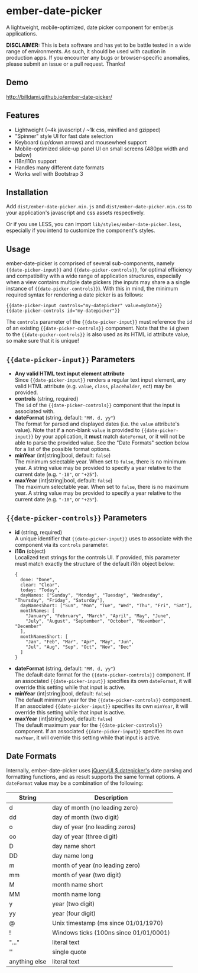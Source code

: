 ember-date-picker
=================

A lightweight, mobile-optimized, date picker component for ember.js applications.

**DISCLAIMER:** This is beta software and has yet to be battle tested in a wide range of environments. As such, it should be used with caution in production apps. If you encounter any bugs or browser-specific anomalies, please submit an issue or a pull request. Thanks!

Demo
----

http://billdami.github.io/ember-date-picker/

Features
--------

* Lightweight (~4k javascript / ~1k css, minified and gzipped)
* "Spinner" style UI for fast date selection
* Keyboard (up/down arrows) and mousewheel support
* Mobile-optimized slide-up panel UI on small screens (480px width and below)
* i18n/l10n support
* Handles many different date formats
* Works well with Bootstrap 3

Installation
------------

Add `dist/ember-date-picker.min.js` and `dist/ember-date-picker.min.css` to your application's javascript and css assets respectively.

Or if you use LESS, you can import `lib/styles/ember-date-picker.less`, especially if you intend to customize the component's styles.

Usage
-----

ember-date-picker is comprised of several sub-components, namely `{{date-picker-input}}` and `{{date-picker-controls}}`, for optimal efficiency and compatibility with a wide range of application structures, especially when a view contains multiple date pickers (the inputs may share a a single instance of `{{date-picker-controls}}`). With this in mind, the minimum required syntax for rendering a date picker is as follows:

```
{{date-picker-input controls="my-datepicker" value=myDate}}
{{date-picker-controls id="my-datepicker"}}
```

The `controls` parameter of the `{{date-picker-input}}` must reference the `id` of an existing `{{date-picker-controls}}` component. Note that the `id` given to the `{{date-picker-controls}}` is also used as its HTML id attribute value, so make sure that it is unique!

`{{date-picker-input}}` Parameters
-------

* **Any valid HTML text input element attribute**  
  Since `{{date-picker-input}}` renders a regular text input element, any valid HTML attribute (e.g. `value`,  `class`, `placeholder`, ect) may be provided.
* **controls** (string, required)  
  The `id` of the `{{date-picker-controls}}` component that the input is associated with.
* **dateFormat** (string, default: `"MM, d, yy"`)  
  The format for parsed and displayed dates (i.e. the `value` attribute's value). Note that if a non-blank `value` is provided to `{{date-picker-input}}` by your application, it **must** match `dateFormat`, or it will not be able to parse the provided value. See the "Date Formats" section below for a list of the possible format options.
* **minYear** (int|string|bool, default: `false`)  
  The minimum selectable year. When set to `false`, there is no minimum year. A string value may be provided to specify a year relative to the current date (e.g. `"-10"`, or `"+25"`).
* **maxYear** (int|string|bool, default: `false`)  
  The maximum selectable year. When set to `false`, there is no maximum year. A string value may be provided to specify a year relative to the current date (e.g. `"-10"`, or `"+25"`).

`{{date-picker-controls}}` Parameters
-------

* **id** (string, required)  
  A unique identifier that `{{date-picker-input}}` uses to associate with the component via its `controls` parameter.
* **i18n** (object)  
  Localized text strings for the controls UI. If provided, this parameter must match exactly the structure of the default i18n object below:  
  ```
  {
    done: "Done",
    clear: "Clear",
    today: "Today",
    dayNames: ["Sunday", "Monday", "Tuesday", "Wednesday", "Thursday", "Friday", "Saturday"],
    dayNamesShort: ["Sun", "Mon", "Tue", "Wed", "Thu", "Fri", "Sat"],
    monthNames: [
      "January", "February", "March", "April", "May", "June",
      "July", "August", "September", "October", "November", "December"
    ],
    monthNamesShort: [
      "Jan", "Feb", "Mar", "Apr", "May", "Jun",
      "Jul", "Aug", "Sep", "Oct", "Nov", "Dec"
    ]
  }
  ```
* **dateFormat** (string, default: `"MM, d, yy"`)  
  The default date format for the `{{date-picker-controls}}` component. If an associated `{{date-picker-input}}` specifies its own `dateFormat`, it will override this setting while that input is active.
* **minYear** (int|string|bool, default: `false`)  
  The default minimum year for the `{{date-picker-controls}}` component. If an associated `{{date-picker-input}}` specifies its own `minYear`, it will override this setting while that input is active.
* **maxYear** (int|string|bool, default: `false`)  
  The default maximum year for the `{{date-picker-controls}}` component. If an associated `{{date-picker-input}}` specifies its own `maxYear`, it will override this setting while that input is active.



Date Formats
-----------
Internally, ember-date-picker uses [jQueryUI $.datepicker's](https://github.com/jquery/jquery-ui) date parsing and formatting functions, and as result supports the same format options. A `dateFormat` value may be a combination of the following:

String        | Description
------------- | -----------
d             | day of month (no leading zero)
dd            | day of month (two digit)
o             | day of year (no leading zeros)
oo            | day of year (three digit)
D             | day name short
DD            | day name long
m             | month of year (no leading zero)
mm            | month of year (two digit)
M             | month name short
MM            | month name long
y             | year (two digit)
yy            | year (four digit)
@             | Unix timestamp (ms since 01/01/1970)
!             | Windows ticks (100ns since 01/01/0001)
"..."         | literal text
''            | single quote
anything else | literal text
